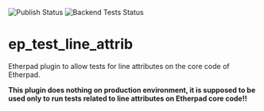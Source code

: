 ![Publish Status](https://github.com/ether/ep_test_line_attrib/workflows/Node.js%20Package/badge.svg) ![Backend Tests Status](https://github.com/ether/ep_test_line_attrib/workflows/Backend%20tests/badge.svg)

# ep_test_line_attrib
Etherpad plugin to allow tests for line attributes on the core code of Etherpad.

**This plugin does nothing on production environment, it is supposed to be used only to run tests related to line attributes on Etherpad core code!!**
